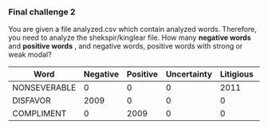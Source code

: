 <!--
Licensed under the Apache License, Version 2.0 (the "License");
you may not use this file except in compliance with the License.
You may obtain a copy of the License at
http://www.apache.org/licenses/LICENSE-2.0
Unless required by applicable law or agreed to in writing, software
distributed under the License is distributed on an "AS IS" BASIS,
WITHOUT WARRANTIES OR CONDITIONS OF ANY KIND, either express or implied.
See the License for the specific language governing permissions and
limitations under the License.
-->
### Final challenge 2

You are given a file analyzed.csv which contain analyzed words. Therefore, you need to analyze the shekspir/kinglear file. How many **negative words** and **positive words** , and negative words, positive words with strong or weak modal?

| Word         | Negative | Positive | Uncertainty | Litigious | Strong_Modal | Weak_Modal | Constraining |
|--------------|----------|----------|-------------|-----------|--------------|------------|--------------|
| NONSEVERABLE | 0        | 0        | 0           | 2011      | 0            | 0          | 0            |
| DISFAVOR     | 2009     | 0        | 0           | 0         | 0            | 0          | 0            |
| COMPLIMENT   | 0        | 2009     | 0           | 0         | 0            | 0          | 0            |
